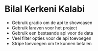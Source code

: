 # Bilal Kerkeni Kalabi

- Gebruik gradio om de api te showcasen
- Gebruik laraven voor het project
- Gebruik een bestaande api voor de data 
- Veel filter opties voor de api toevoegen
- Stripe toevoegen om te kunnen betalen